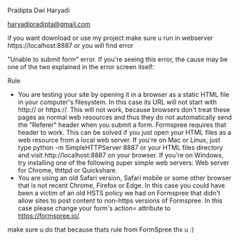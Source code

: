 Pradipta Dwi Haryadi

haryadipradipta@gmail.com

if you want download or use my project make sure u run in webserver https://localhost:8887
or you will find error 

"Unable to submit form" error. 
If you're seeing this error, the cause may be one of the two explained in the error screen itself:

Rule

  -  You are testing your site by opening it in a browser as a static HTML file in your computer's filesystem. In this case its URL will not start with http:// or https://. This will not work, because browsers don't treat these pages as normal web resources and thus they do not automatically send the "Referer" header when you submit a form. Formspree requires that header to work. This can be solved if you just open your HTML files as a web resource from a local web server. If you're on Mac or Linux, just type python -m SimpleHTTPServer 8887 or your HTML files directory and visit http://localhost:8887 on your browser. If you're on Windows, try installing one of the following super simple web servers: Web server for Chrome, thttpd or Quickshare.
  - You are using an old Safari version, Safari mobile or some other browser that is not recent Chrome, Firefox or Edge. In this case you could have been a victim of an old HSTS policy we had on Formspree that didn't allow sites to post content to non-https versions of Formspree. In this case please change your form's action= attribute to https://formspree.io/<your-email>.

make sure u do that because thats rule from FormSpree thx u :)
